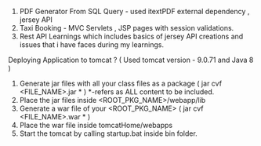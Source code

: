 1. PDF Generator From SQL Query - used itextPDF external dependency , jersey API
2. Taxi Booking - MVC Servlets , JSP pages with session validations.
3. Rest API Learnings which includes basics of jersey API creations and issues that i have faces during my learnings.


Deploying Application to tomcat ?  ( Used tomcat version - 9.0.71 and Java 8 )

1. Generate jar files with all your class files as a package ( jar cvf <FILE_NAME>.jar * ) *-refers as ALL content to be included.
2. Place the jar files inside <ROOT_PKG_NAME>/webapp/lib
3. Generate a war file of your <ROOT_PKG_NAME> ( jar cvf <FILE_NAME>.war * )
4. Place the war file inside tomcatHome/webapps
5. Start the tomcat by calling startup.bat inside bin folder. 
